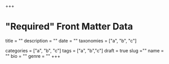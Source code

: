 +++
# "Required" Front Matter Data
title = ""
description = ""
date = ""
taxonomies = ["a", "b", "c"]





categories = ["a", "b", "c"]
tags = ["a", "b","c"]
draft = true
slug =""
name = ""
bio = ""
genre = ""
+++
